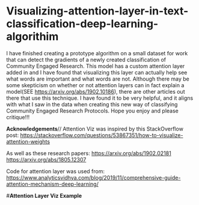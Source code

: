 # Visualizing-attention-layer-in-text-classification-deep-learning-algorithim
I have finished creating a prototype algorithm on a small dataset for work that can detect the gradients of a newly created classification of Community Engaged Research. This model has a custom attention layer added in and I have found that visualizing this layer can actually help see what words are important and what words are not. Although there may be some skepticism on whether or not attention layers can in fact explain a model(SEE https://arxiv.org/abs/1902.10186), there are other articles out there that use this technique. I have found it to be very helpful, and it aligns with what I saw in the data when creating this new way of classifying Community Engaged Research Protocols. Hope you enjoy and please critique!!!


**Acknowledgements**//
Attention Viz was inspired by this StackOverflow post: 
https://stackoverflow.com/questions/53867351/how-to-visualize-attention-weights

As well as these research papers: 
https://arxiv.org/abs/1902.02181
https://arxiv.org/abs/1805.12307

Code for attention layer was used from:
https://www.analyticsvidhya.com/blog/2019/11/comprehensive-guide-attention-mechanism-deep-learning/


#**Attention Layer Viz Example**

